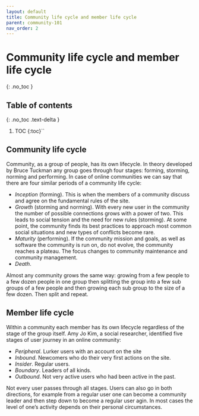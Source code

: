 ```yaml
---
layout: default
title: Community life cycle and member life cycle
parent: community-101
nav_order: 2
---
```


# Community life cycle and member life cycle
{: .no_toc }

## Table of contents
{: .no_toc .text-delta }

1. TOC
{:toc}``

## Community life cycle

Community, as a group of people, has its own lifecycle. In theory developed by Bruce Tuckman any group goes through four stages: forming, storming, norming and performing. In case of online communities we can say that there are four similar periods of a community life cycle: 

- *Inception* (forming). This is when the members of a community discuss and agree on the fundamental rules of the site.
- *Growth* (storming and norming). With every new user in the community the number of possible connections grows with a power of two. This leads to social tension and the need for new rules (storming). At some point, the community finds its best practices to approach most common social situations and new types of conflicts become rare. 
- *Maturity* (performing). If the community mission and goals, as well as software the community is run on, do not evolve, the community reaches a plateau. The focus changes to community maintenance and community management. 
- *Death*. 

Almost any community grows the same way: growing from a few people to a few dozen people in one group then splitting the group into a few sub groups of a few people and then growing each sub group to the size of a few dozen. Then split and repeat. 

## Member life cycle 

Within a community each member has its own lifecycle regardless of the stage of the group itself. Amy Jo Kim, a social researcher, identified five stages of user journey in an online community:

- *Peripheral*. Lurker users with an account on the site
- *Inbound*. Newcomers who do their very first actions on the site.
- *Insider*. Regular users.
- *Boundary*. Leaders of all kinds.
- *Outbound*. Not very active users who had been active in the past.

Not every user passes through all stages. Users can also go in both directions, for example from a regular user one can become a community leader and then step down to become a regular user agin. In most cases the level of one’s activity depends on their personal circumstances.
